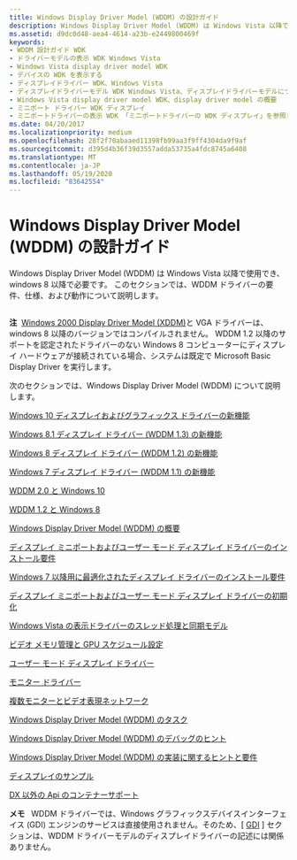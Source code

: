 ```yaml
---
title: Windows Display Driver Model (WDDM) の設計ガイド
description: Windows Display Driver Model (WDDM) は Windows Vista 以降で使用でき、windows 8 以降で必要です。 このセクションでは、WDDM ドライバーの要件、仕様、および動作について説明します。
ms.assetid: d9dc0d48-aea4-4614-a23b-e2449800469f
keywords:
- WDDM 設計ガイド WDK
- ドライバーモデルの表示 WDK Windows Vista
- Windows Vista display driver model WDK
- デバイスの WDK を表示する
- ディスプレイドライバー WDK、Windows Vista
- ディスプレイドライバーモデル WDK Windows Vista、ディスプレイドライバーモデルについて
- Windows Vista display driver model WDK、display driver model の概要
- ミニポート ドライバー WDK ディスプレイ
- ミニポートドライバーの表示 WDK 「ミニポートドライバーの WDK ディスプレイ」を参照してください。
ms.date: 04/20/2017
ms.localizationpriority: medium
ms.openlocfilehash: 28f2f70abaaed11398fb99aa3f9ff4304da9f9af
ms.sourcegitcommit: d395d4b36f39d3557adda53735a4fdc8745a6408
ms.translationtype: MT
ms.contentlocale: ja-JP
ms.lasthandoff: 05/19/2020
ms.locfileid: "83642554"
---
```

# <a name="windows-display-driver-model-wddm-design-guide"></a>Windows Display Driver Model (WDDM) の設計ガイド

Windows Display Driver Model (WDDM) は Windows Vista 以降で使用でき、windows 8 以降で必要です。 このセクションでは、WDDM ドライバーの要件、仕様、および動作について説明します。

## <span id="wddm_id"></span><span id="WDDM_ID"></span>

**注**  [Windows 2000 Display Driver Model (XDDM)](windows-2000-display-driver-model-design-guide.md)と VGA ドライバーは、windows 8 以降のバージョンではコンパイルされません。 WDDM 1.2 以降のサポートを認定されたドライバーのない Windows 8 コンピューターにディスプレイ ハードウェアが接続されている場合、システムは既定で Microsoft Basic Display Driver を実行します。

次のセクションでは、Windows Display Driver Model (WDDM) について説明します。

[Windows 10 ディスプレイおよびグラフィックス ドライバーの新機能](what-s-new-for-windows-10-display-and-graphics-drivers.md)

[Windows 8.1 ディスプレイ ドライバー (WDDM 1.3) の新機能](what-s-new-for-windows-8-1-display-drivers--wddm-1-3-.md)

[Windows 8 ディスプレイ ドライバー (WDDM 1.2) の新機能](what-s-new-for-windows-8-display-drivers.md)

[Windows 7 ディスプレイ ドライバー (WDDM 1.1) の新機能](what-s-new-for-windows-7-display-drivers--wddm-1-1-.md)

[WDDM 2.0 と Windows 10](wddm-2-0-and-windows-10.md)

[WDDM 1.2 と Windows 8](wddm-in-windows-8.md)

[Windows Display Driver Model (WDDM) の概要](introduction-to-the-windows-vista-and-later-display-driver-model.md)

[ディスプレイ ミニポートおよびユーザー モード ディスプレイ ドライバーのインストール要件](installing-display-miniport-and-user-mode-display-drivers.md)

[Windows 7 以降用に最適化されたディスプレイ ドライバーのインストール要件](installing-display-drivers-optimized-for-windows-7-and-later.md)

[ディスプレイ ミニポートおよびユーザー モード ディスプレイ ドライバーの初期化](initializing-display-miniport-and-user-mode-display-drivers.md)

[Windows Vista の表示ドライバーのスレッド処理と同期モデル](windows-vista-display-driver-threading-and-synchronization-model.md)

[ビデオ メモリ管理と GPU スケジュール設定](video-memory-management-and-gpu-scheduling.md)

[ユーザー モード ディスプレイ ドライバー](user-mode-display-drivers.md)

[モニター ドライバー](monitor-drivers.md)

[複数モニターとビデオ表現ネットワーク](multiple-monitors-and-video-present-networks.md)

[Windows Display Driver Model (WDDM) のタスク](tasks-in-the-windows-vista-display-driver-model.md)

[Windows Display Driver Model (WDDM) のデバッグのヒント](debugging-tips-for-the-windows-vista-display-driver-model.md)

[Windows Display Driver Model (WDDM) の実装に関するヒントと要件](implementation-tips-and-requirements-for-the-windows-vista-display-dri.md)

[ディスプレイのサンプル](display-samples.md)

[DX 以外の Api のコンテナーサポート](container-non-dx.md)

**メモ**   WDDM ドライバーでは、Windows グラフィックスデバイスインターフェイス (GDI) エンジンのサービスは直接使用されません。そのため、[ [GDI](gdi.md) ] セクションは、WDDM ドライバーモデルのディスプレイドライバーの記述には関係ありません。
